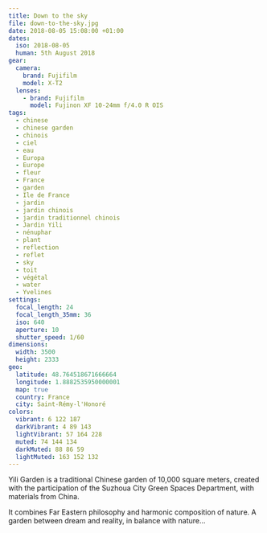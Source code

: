 ```yaml
---
title: Down to the sky
file: down-to-the-sky.jpg
date: 2018-08-05 15:08:00 +01:00
dates:
  iso: 2018-08-05
  human: 5th August 2018
gear:
  camera:
    brand: Fujifilm
    model: X-T2
  lenses:
    - brand: Fujifilm
      model: Fujinon XF 10-24mm f/4.0 R OIS
tags:
  - chinese
  - chinese garden
  - chinois
  - ciel
  - eau
  - Europa
  - Europe
  - fleur
  - France
  - garden
  - Ile de France
  - jardin
  - jardin chinois
  - jardin traditionnel chinois
  - Jardin Yili
  - nénuphar
  - plant
  - reflection
  - reflet
  - sky
  - toit
  - végétal
  - water
  - Yvelines
settings:
  focal_length: 24
  focal_length_35mm: 36
  iso: 640
  aperture: 10
  shutter_speed: 1/60
dimensions:
  width: 3500
  height: 2333
geo:
  latitude: 48.764518671666664
  longitude: 1.8882535950000001
  map: true
  country: France
  city: Saint-Rémy-l'Honoré
colors:
  vibrant: 6 122 187
  darkVibrant: 4 89 143
  lightVibrant: 57 164 228
  muted: 74 144 134
  darkMuted: 88 86 59
  lightMuted: 163 152 132
---
```


Yili Garden is a traditional Chinese garden of 10,000 square meters, created with the participation of the Suzhoua City Green Spaces Department, with materials from China.

It combines Far Eastern philosophy and harmonic composition of nature. A garden between dream and reality, in balance with nature...

